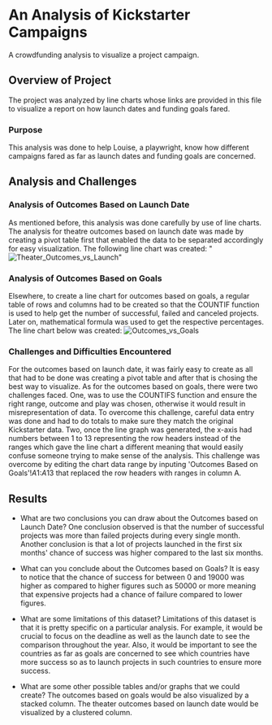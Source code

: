 # An Analysis of Kickstarter Campaigns
A crowdfunding analysis to visualize a project campaign.
## Overview of Project
The project was analyzed by line charts whose links are provided in this file to visualize a report on how launch dates and funding goals fared.
### Purpose
This analysis was done to help Louise, a playwright, know how different campaigns fared as far as launch dates and funding goals are concerned.
## Analysis and Challenges
### Analysis of Outcomes Based on Launch Date
As mentioned before, this analysis was done carefully by use of line charts. The analysis for theatre outcomes based on launch date was made by creating a pivot table first that enabled the data to be separated accordingly for easy visualization. The following line chart was created: "![Theater_Outcomes_vs_Launch](https://user-images.githubusercontent.com/101376325/160323979-97acae3a-461b-4ce4-9517-3c50a11f2459.png)"
### Analysis of Outcomes Based on Goals
 Elsewhere, to create a line chart for outcomes based on goals, a regular table of rows and columns had to be created so that the COUNTIF function is used to help get the number of successful, failed and canceled projects. Later on, mathematical formula was used to get the respective percentages. The line chart below was created: ![Outcomes_vs_Goals](https://user-images.githubusercontent.com/101376325/160323863-4d5cdf6e-0d5f-4cd7-a516-d7ee5ce4747a.png)

### Challenges and Difficulties Encountered
For the outcomes based on launch date, it was fairly easy to create as all that had to be done was creating a pivot table and after that is chosing the best way to visualize. As for the outcomes based on goals, there were two challenges faced. One, was to use the COUNTIFS function and ensure the right range, outcome and play was chosen, otherwise it would result in misrepresentation of data. To overcome this challenge, careful data entry was done and had to do totals to make sure they match the original Kickstarter data. Two, once the line graph was generated, the x-axis had numbers between 1 to 13 representing the row headers instead of the ranges which gave the line chart a different meaning that would easily confuse someone trying to make sense of the analysis. This challenge was overcome by editing the chart data range by inputing 'Outcomes Based on Goals'!$A$1:$A$13 that replaced the row headers with ranges in column A.
## Results

- What are two conclusions you can draw about the Outcomes based on Launch Date?
One conclusion observed is that the number of successful projects was more than failed projects during every single month.
Another conclusion is that a lot of projects launched in the first six months' chance of success was higher compared to the last six months. 

- What can you conclude about the Outcomes based on Goals?
It is easy to notice that the chance of success for between 0 and 19000 was higher as compared to higher figures such as 50000 or more meaning that expensive projects had a chance of failure compared to lower figures.
- What are some limitations of this dataset?
Limitations of this dataset is that it is pretty specific on a particular analysis. For example, it would be crucial to focus on the deadline as well as the launch date to see the comparison throughout the year. Also, it would be important to see the countries as far as goals are concerned to see which countries have more success so as to launch projects in such countries to ensure more success.
- What are some other possible tables and/or graphs that we could create?
The outcomes based on goals would be also visualized by a stacked column. The theater outcomes based on launch date would be visualized by a clustered column. 
